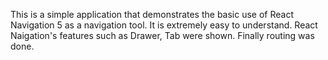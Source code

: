This is a simple application that demonstrates the basic use of React Navigation 5 as a navigation tool. It is extremely easy to understand. React Naigation's features such as Drawer, Tab were shown. Finally routing was done.

